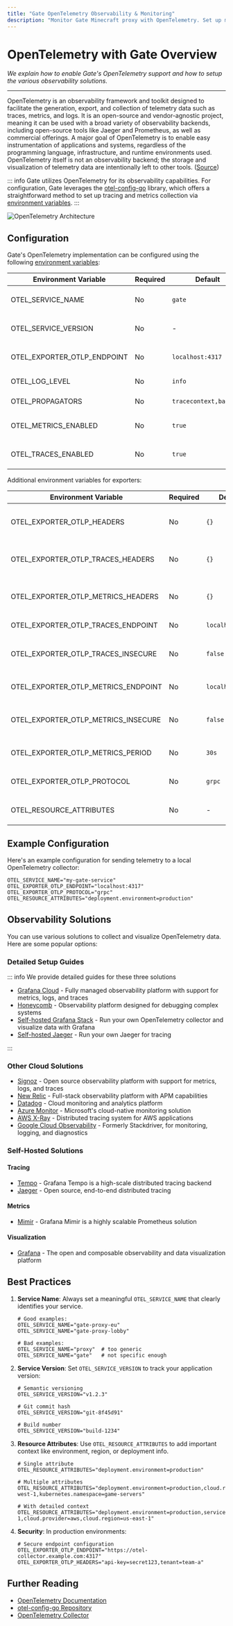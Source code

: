 ```yaml
---
title: "Gate OpenTelemetry Observability & Monitoring"
description: "Monitor Gate Minecraft proxy with OpenTelemetry. Set up metrics, traces, and logs for Grafana, Jaeger, Honeycomb, and other observability platforms."
---
```


# OpenTelemetry with Gate Overview

_We explain how to enable Gate's OpenTelemetry support and how to setup the various observability solutions._

---

OpenTelemetry is an observability framework and toolkit designed to facilitate the generation, export, and collection of telemetry data such as traces, metrics, and logs. It is an open-source and vendor-agnostic project, meaning it can be used with a broad variety of observability backends, including open-source tools like Jaeger and Prometheus, as well as commercial offerings. A major goal of OpenTelemetry is to enable easy instrumentation of applications and systems, regardless of the programming language, infrastructure, and runtime environments used. OpenTelemetry itself is not an observability backend; the storage and visualization of telemetry data are intentionally left to other tools. ([Source](https://opentelemetry.io/docs/what-is-opentelemetry/))

::: info
Gate utilizes OpenTelemetry for its observability capabilities. For configuration, Gate leverages the [otel-config-go](https://github.com/honeycombio/otel-config-go) library, which offers a straightforward method to set up tracing and metrics collection via [environment variables](#configuration).
:::

![OpenTelemetry Architecture](https://mermaid.ink/svg/pako:eNp9kl1vgjAUhv9Kc65cgoYvGXCxRNF4o9FNsouJFx1UbEZbUiCZGv_7CrhJ1KxX7XPe856e9pwgFgkBH1KJ8z2av0UcqVVUny2IYJTnGY1xSQWPoI3Wa7SZ4ZJsW0B4EvG7zJBkhJFSHlAgsozEtxbjzTIn_E4l5L-uC8Gp0lCeojGOv5So6JoGmwhmEu8wx2hBGZWot1DuNC6eIthedZOOLiQsF6gXShyTjuxx_XdaVDijx7sXmXYcl-v1I5sR6vfRMpyv0LXrfv8FjdvwuA5fbtvwoMPb2zV40uKgxisp2Ou8wdMWT27UU9CAEckwTdQ_n2pRBOVelY_AV9uMpvuybuSshLgqxfrAY_BLWRENpKjSPfg7nBXqVOWJ-vQJxeox2B_NMf8Qgv2mpLIudElXzRMZiIqX4FtOowX_BN_ge87AdoaGZViOZ1qO_azBAXzbGHiOaerPumXZpqsbw7MGx8ZdH7i6Z1i27jiGbruupwFJ6lFYtBPcDPL5B1Gd2L4)

## Configuration

Gate's OpenTelemetry implementation can be configured using the following [environment variables](https://github.com/honeycombio/otel-config-go/blob/127951890a85db4effad9fbc961d0f09ddd8a818/otelconfig/otelconfig.go#L304):

| Environment Variable        | Required | Default                | Description               |
| --------------------------- | -------- | ---------------------- | ------------------------- |
| OTEL_SERVICE_NAME           | No       | `gate`                 | Name of your service      |
| OTEL_SERVICE_VERSION        | No       | -                      | Version of your service   |
| OTEL_EXPORTER_OTLP_ENDPOINT | No       | `localhost:4317`       | Endpoint for OTLP export  |
| OTEL_LOG_LEVEL              | No       | `info`                 | Logging level             |
| OTEL_PROPAGATORS            | No       | `tracecontext,baggage` | Configured propagators    |
| OTEL_METRICS_ENABLED        | No       | `true`                 | Enable metrics collection |
| OTEL_TRACES_ENABLED         | No       | `true`                 | Enable trace collection   |

Additional environment variables for exporters:

| Environment Variable                | Required | Default          | Description                          |
| ----------------------------------- | -------- | ---------------- | ------------------------------------ |
| OTEL_EXPORTER_OTLP_HEADERS          | No       | `{}`             | Global headers for OTLP exporter     |
| OTEL_EXPORTER_OTLP_TRACES_HEADERS   | No       | `{}`             | Headers specific to trace exporter   |
| OTEL_EXPORTER_OTLP_METRICS_HEADERS  | No       | `{}`             | Headers specific to metrics exporter |
| OTEL_EXPORTER_OTLP_TRACES_ENDPOINT  | No       | `localhost:4317` | Endpoint for trace export            |
| OTEL_EXPORTER_OTLP_TRACES_INSECURE  | No       | `false`          | Allow insecure trace connections     |
| OTEL_EXPORTER_OTLP_METRICS_ENDPOINT | No       | `localhost:4317` | Endpoint for metrics export          |
| OTEL_EXPORTER_OTLP_METRICS_INSECURE | No       | `false`          | Allow insecure metrics connections   |
| OTEL_EXPORTER_OTLP_METRICS_PERIOD   | No       | `30s`            | Metrics reporting interval           |
| OTEL_EXPORTER_OTLP_PROTOCOL         | No       | `grpc`           | Protocol for OTLP export             |
| OTEL_RESOURCE_ATTRIBUTES            | No       | -                | Additional resource attributes       |

## Example Configuration

Here's an example configuration for sending telemetry to a local OpenTelemetry collector:

```env
OTEL_SERVICE_NAME="my-gate-service"
OTEL_EXPORTER_OTLP_ENDPOINT="localhost:4317"
OTEL_EXPORTER_OTLP_PROTOCOL="grpc"
OTEL_RESOURCE_ATTRIBUTES="deployment.environment=production"
```

## Observability Solutions

You can use various solutions to collect and visualize OpenTelemetry data. Here are some popular options:

### Detailed Setup Guides

::: info <VPBadge>We provide detailed guides for these three solutions</VPBadge>

- [Grafana Cloud](/guide/otel/grafana-cloud/) - Fully managed observability platform with support for metrics, logs, and traces
- [Honeycomb](/guide/otel/honeycomb/) - Observability platform designed for debugging complex systems
- [Self-hosted Grafana Stack](/guide/otel/self-hosted/grafana-stack.md) - Run your own OpenTelemetry collector and visualize data with Grafana
- [Self-hosted Jaeger](/guide/otel/self-hosted/jaeger.md) - Run your own Jaeger for tracing

:::

### Other Cloud Solutions

- [Signoz](https://signoz.io/) - Open source observability platform with support for metrics, logs, and traces
- [New Relic](https://newrelic.com/) - Full-stack observability platform with APM capabilities
- [Datadog](https://www.datadog.com/) - Cloud monitoring and analytics platform
- [Azure Monitor](https://azure.microsoft.com/services/monitor/) - Microsoft's cloud-native monitoring solution
- [AWS X-Ray](https://aws.amazon.com/xray/) - Distributed tracing system for AWS applications
- [Google Cloud Observability](https://cloud.google.com/products/observability) - Formerly Stackdriver, for monitoring, logging, and diagnostics

### Self-Hosted Solutions

#### Tracing

- [Tempo](https://grafana.com/oss/tempo/) - Grafana Tempo is a high-scale distributed tracing backend
- [Jaeger](https://www.jaegertracing.io/) - Open source, end-to-end distributed tracing

#### Metrics

- [Mimir](https://grafana.com/oss/mimir/) - Grafana Mimir is a highly scalable Prometheus solution

#### Visualization

- [Grafana](https://grafana.com/oss/grafana/) - The open and composable observability and data visualization platform

## Best Practices

1. **Service Name**: Always set a meaningful `OTEL_SERVICE_NAME` that clearly identifies your service.

   ```env
   # Good examples:
   OTEL_SERVICE_NAME="gate-proxy-eu"
   OTEL_SERVICE_NAME="gate-proxy-lobby"

   # Bad examples:
   OTEL_SERVICE_NAME="proxy"  # too generic
   OTEL_SERVICE_NAME="gate"   # not specific enough
   ```

2. **Service Version**: Set `OTEL_SERVICE_VERSION` to track your application version:

   ```env
   # Semantic versioning
   OTEL_SERVICE_VERSION="v1.2.3"

   # Git commit hash
   OTEL_SERVICE_VERSION="git-8f45d91"

   # Build number
   OTEL_SERVICE_VERSION="build-1234"
   ```

3. **Resource Attributes**: Use `OTEL_RESOURCE_ATTRIBUTES` to add important context like environment, region, or deployment info.

   ```env
   # Single attribute
   OTEL_RESOURCE_ATTRIBUTES="deployment.environment=production"

   # Multiple attributes
   OTEL_RESOURCE_ATTRIBUTES="deployment.environment=production,cloud.region=eu-west-1,kubernetes.namespace=game-servers"

   # With detailed context
   OTEL_RESOURCE_ATTRIBUTES="deployment.environment=production,service.instance.id=gate-1,cloud.provider=aws,cloud.region=us-east-1"
   ```

4. **Security**: In production environments:

   ```env
   # Secure endpoint configuration
   OTEL_EXPORTER_OTLP_ENDPOINT="https://otel-collector.example.com:4317"
   OTEL_EXPORTER_OTLP_HEADERS="api-key=secret123,tenant=team-a"
   ```

## Further Reading

- [OpenTelemetry Documentation](https://opentelemetry.io/docs/)
- [otel-config-go Repository](https://github.com/honeycombio/otel-config-go)
- [OpenTelemetry Collector](https://opentelemetry.io/docs/collector/)
